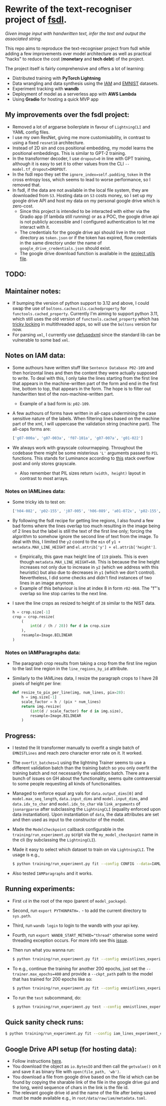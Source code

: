 # Rewrite of the text-recogniser project of <a href="https://github.com/the-full-stack/fsdl-text-recognizer-2022-labs">fsdl</a>.
*Given image input with handwritten text, infer the text and output the associated string.*

This repo aims to reproduce the text-recogniser project from fsdl while adding a few improvements over model architecture as well as practical "hacks" to reduce the cost (**monetary** and **tech debt**) of the project.

The project itself is fairly comprehensive and offers a lot of learning:
* Distributed training with **PyTorch Lightning**
* Data wrangling and data synthesis using the <a href="https://fki.tic.heia-fr.ch/databases/iam-handwriting-database">IAM</a> and <a href="https://www.nist.gov/itl/products-and-services/emnist-dataset">EMNIST</a> datasets.
* Experiment tracking with **wandb**
* Deployment of model as a serverless app with **AWS Lambda**
* Using **Gradio** for hosting a quick MVP app

## My improvements over the fsdl project:
* Removed a lot of argparse boilerplate in favour of `LightningCLI` and YAML config files.
* I use my own ResNet, giving me more customisability, in contrast to using a fixed `resnet18` architecture.
* Instead of 2D $\text{sin}$ and $\text{cos}$ positional embedding, my model learns the positional embeddings. This is similar to GPT-2 training.
* In the transformer decoder, I use `dropout=0` in line with GPT training, although it is easy to set it to other values from the CLI `--model.tf_dropout=DROPOUT`.
* In the fsdl repo they set the `ignore_index=self.padding_token` in the cross entropy loss, which seems to lead to worse performance, so I removed that.
* In fsdl, if the data are not available in the local file system, they are downloaded from `S3`. Hosting data on `S3` costs money, so I set up my google drive API and host my data on my personal google drive which is zero-cost.
	* Since this project is intended to be interacted with either via the Gradio app (if lambda still running) or as a POC, the google drive api is not publicly accessible and I configured authentication to let me interact with it.
	* The credentials for the google drive api should live in the root directory as `token.json` or if the token has expired, flow credentials in the same directory under the name of `google_drive_credentials.json` should exist.
	* The google drive download function is available in the <a href="./model_package/project_utils.py">project utils file</a>.

## TODO:

## Maintainer notes:
* If bumping the version of python support to 3.12 and above, I could swap the use of `boltons.cacheutils.cachedproperty` for `functools.cached_property`. Currently I'm aiming to support python 3.11, which still uses the old version of `functools.cached_property` which has <a href="https://discuss.python.org/t/finding-a-path-forward-for-functools-cached-property/23757">tricky locking</a> in multithreaded apps, so will use the `boltons` version for now.
* For parsing `xml`, I currently use <a href="https://pypi.org/project/defusedxml">defusedxml</a> since the standard lib can be vulnerable to some bad `xml`.

## Notes on IAM data:
* Some authours have written stuff like `Sentence Database P02-109` and then horizontal lines and then the content they were actually supposed to write. To deal with this, I only take the lines starting from the first line that appears in the machine-written part of the form and end in the first line, bottom to top, that appears in the form. The hope is to filter out handwritten text of the non-machine-written part.
	* Example of a bad form is: `p02-109`.
* A few authours of forms have written in all-caps undermining the case sensitive nature of the labels. When filtering lines based on the machine part of the xml, I will uppercase the validation string (machine part). The all-caps forms are:

	```python
	['g07-000a', 'g07-003a', 'f07-101a', 'g07-007a', 'g01-022']
	```
* We always work with grayscale colourmapping. Throughout the codebase there might be some misterious `'L'` arguments passed to `PIL` functions. This stands for Luminance according to <a href="https://stackoverflow.com/questions/52307290/what-is-the-difference-between-images-in-p-and-l-mode-in-pil">this</a> stack overflow post and only stores grayscale.
	* Also remember that PIL sizes return `(width, height)` layout in contrast to most arrays.
### Notes on IAMLines data:
* Some tricky ids to test on:

	```python
	['h04-082', 'p02-155', 'j07-005', 'h06-089', 'a01-072x', 'p02-155', 'g03-004']
	```
* By following the fsdl recipe for getting line regions, I also found a few bad forms where the lines overlap too much resulting in the image being of 2 lines but the label is still the text of the first line only; forcing the algorithm to somehow ignore the second line of text from the image. To deal with this, I limited the `y2` coord to the `min` of  `y1 + metadata.MAX_LINE_HEIGHT` and `el.attrib['y'] + el.attrib['height']`.
	* Empirically, this gave max height line of `119` pixels. This is even though `metadata.MAX_LINE_HEIGHT=60`. This is because the line height increases not only due to increase in `y2` (which we address with this heuristic) but also due to decreases in `y1` (which we don't control). Nevertheless, I did some checks and didn't find instances of two lines in an image anymore.
	* Example of this behaviour is line at index 8 in form `r02-060`. The "f"'s overlap so line stop carries to the next line.
* I save the line crops as resized to height of `28` similar to the NIST data.
	```python
	h = crop.size[-1]
	crop = crop.resize(
		(
			int(d / (h / 28)) for d in crop.size
		),
		resample=Image.BILINEAR
	)
	```
### Notes on IAMParagraphs data:
* The paragraph crop results from taking a crop from the first line region to the last line region in  the `line_regions_by_id` attribute.
* Similarly to the IAMLines data, I resize the paragraph crops to I have 28 pixels of height per line:

	```python
	def resize_to_pix_per_line(img, num_lines, pix=28):
		h = img.size[-1]
		scale_factor = h / (pix * num_lines)
		return img.resize(
			(int(d / scale_factor) for d in img.size),
			resample=Image.BILINEAR
		)
	```

## Progress:
* I tested the lit transformer manually to overfit a single batch of `EMNISTLines` and reach zero character error rate on it. It worked.
* The `overfit_batches=1` using the lightning Trainer seems to use a different validation batch than the training batch so you only overfit the training batch and not necessarily the validation batch. There are a bunch of issues on GH about the functionality, seems quite contraversial to some people requesting all kinds of functionalities.
* Managed to enforce equal arg vals for `data.output_dims[0]` and `model.max_seq_length`, `data.input_dims` and `model.input_dims`, and `data.idx_to_char` and `model.idx_to_char` via `link_arguments` of `jsonargparse` after subclassing the `LightningCLI` (equality enforced upon data instantiation). Upon instantiation of `data`, the data attributes are set and then used as input to the constructor of the model.
* Made the `ModelCheckpoint` callback configurable in the `training/run_experiment.py` script via the `my_model_checkpoint` name in the cli (by subclassing the `LightningCLI`).
* Made it easy to select which dataset to train on via `LightningCLI`. The usage is e.g.,

	```bash
	$ python training/run_experiment.py fit --config CONFIG --data=IAMLines ...
	```
* Also tested `IAMParagraphs` and it works.

## Running experiments:
* First `cd` in the root of the repo (parent of `model_package`).
* Second, run `export PYTHONPATH=.` - to add the current directory to `sys.path`.
* Third, run `wandb login` to login to the wandb with your api key.
* Fourth, run `export WANDB_START_METHOD="thread"` otherwise some weird threading exception occurs. For more info see this <a href="https://github.com/wandb/wandb/issues/3223#issuecomment-1032820724">issue</a>.
* Then run what you wanna run:

	```bash
	$ python training/run_experiment.py fit --config emnistlines_experiment_config.yaml --data=EMNISTLines --trainer.overfit_batches=1 --trainer.max_epochs=200 --trainer.check_val_every_n_epoch=50 --data.batch_size=64
	```
* To e.g., continue the training for another 200 epochs, just set the `--trainer.max_epochs=400` and provide a `--ckpt_path` path to the model that has trained for 200 epochs like so:

	```bash
	$ python training/run_experiment.py fit --config emnistlines_experiment_config.yaml --data=EMNISTLines --trainer.overfit_batches=1 --trainer.max_epochs=400 --trainer.check_val_every_n_epoch=50 --data.batch_size=64 --ckpt_path='PathToCkpt'
	```
* To run the `test` subcommand, do:

	```bash
	$ python training/run_experiment.py test --config emnistlines_experiment_config.yaml --data=EMNISTLines --data.batch_size=64 --ckpt_path='PathToCkpt'
	```

## Quick sanity check runs:

```bash
$ python training/run_experiment.py fit --config iam_lines_experiment_config.yaml --trainer.limit_train_batches=5 --trainer.limit_val_batches=1 --trainer.max_epochs=20 --trainer.check_val_every_n_epoch=5 --data.batch_size=64 --my_model_checkpoint.every_n_epochs=4 --data.num_workers=4 --trainer.strategy=ddp
```

## Google Drive API setup (for hosting data):
* Follow instructions <a href="https://developers.google.com/drive/api/quickstart/python">here</a>.
* You download the object as `io.BytesIO` and then call the `getvalue()` on it and save it as binary file with `open(file_path, 'wb')`.
* You download a file from google drive based on the file id which can be found by copying the sharable link of the file in the google drive gui and the long, weird sequence of chars in the link is the file id.
* The relevant google drive id and the name of the file after being saved must be made available e.g., in `root/data/raw/iam/metadata.toml`.
